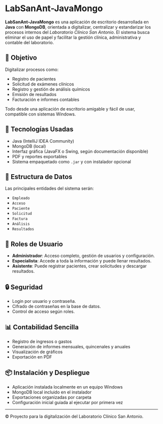 # LabSanAnt-JavaMongo

**LabSanAnt-JavaMongo** es una aplicación de escritorio desarrollada en **Java** con **MongoDB**, orientada a digitalizar, centralizar y estandarizar los procesos internos del *Laboratorio Clínico San Antonio*. El sistema busca eliminar el uso de papel y facilitar la gestión clínica, administrativa y contable del laboratorio.

## 🎯 Objetivo

Digitalizar procesos como:
- Registro de pacientes
- Solicitud de exámenes clínicos
- Registro y gestión de análisis químicos
- Emisión de resultados
- Facturación e informes contables

Todo desde una aplicación de escritorio amigable y fácil de usar, compatible con sistemas Windows.

## 🧩 Tecnologías Usadas

- Java (IntelliJ IDEA Community)
- MongoDB (local)
- Interfaz gráfica (JavaFX o Swing, según documentación disponible)
- PDF y reportes exportables
- Sistema empaquetado como `.jar` y con instalador opcional

## 🧱 Estructura de Datos

Las principales entidades del sistema serán:
- `Empleado`
- `Acceso`
- `Paciente`
- `Solicitud`
- `Factura`
- `Análisis`
- `Resultados`

## 👥 Roles de Usuario

- **Administrador**: Acceso completo, gestión de usuarios y configuración.
- **Especialista**: Accede a toda la información y puede llenar resultados.
- **Asistente**: Puede registrar pacientes, crear solicitudes y descargar resultados.

## 🔒 Seguridad

- Login por usuario y contraseña.
- Cifrado de contraseñas en la base de datos.
- Control de acceso según roles.

## 📊 Contabilidad Sencilla

- Registro de ingresos o gastos
- Generación de informes mensuales, quincenales y anuales
- Visualización de gráficos
- Exportación en PDF

## 📦 Instalación y Despliegue

- Aplicación instalada localmente en un equipo Windows
- MongoDB local incluido en el instalador
- Exportaciones organizadas por carpeta
- Configuración inicial guiada al ejecutar por primera vez

---

© Proyecto para la digitalización del Laboratorio Clínico San Antonio.
